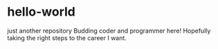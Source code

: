 # hello-world
just another repository
Budding coder and programmer here! Hopefully taking the right steps to the career I want.
